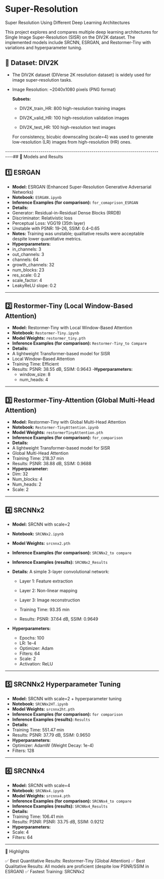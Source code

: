 # Super-Resolution
Super Resolution Using Different Deep Learning Architectures

This project explores and compares multiple deep learning architectures for Single Image Super-Resolution (SISR) on the DIV2K dataset. The implemented models include SRCNN, ESRGAN, and Restormer-Tiny with variations and hyperparameter tuning.

## 📂 Dataset: DIV2K

- The DIV2K dataset (DIVerse 2K resolution dataset) is widely used for image super-resolution tasks.

- Image Resolution: ~2040x1080 pixels (PNG format)

  **Subsets:**

    - DIV2K_train_HR: 800 high-resolution training images

    - DIV2K_valid_HR: 100 high-resolution validation images

    - DIV2K_test_HR: 100 high-resolution test images

  For consistency, bicubic downscaling (scale=4) was used to generate low-resolution (LR) images from high-resolution (HR) ones.

----------------------------------------------------------------------------------## 🧠 Models and Results

## 1️⃣ ESRGAN
- **Model:** ESRGAN (Enhanced Super-Resolution Generative Adversarial Networks)  
- **Notebook:** `ESRGAN.ipynb`   
- **Inference Examples (for comparison):** `for_comaprison_ESRGAN`
- **Details:**
 - Generator: Residual-in-Residual Dense Blocks (RRDB)
 - Discriminator: Relativistic loss
 - Perceptual Loss: VGG19 (35th layer)
 - Unstable with PSNR: 19–26, SSIM: 0.4–0.65
 - **Notes:** Training was unstable; qualitative results were acceptable despite lower quantitative metrics.
- **Hyperparameters:**
 - in_channels: 3
 - out_channels: 3
 - channels: 64
 - growth_channels: 32
 - num_blocks: 23
 - res_scale: 0.2
 - scale_factor: 4
 - LeakyReLU slope: 0.2
 
----------------------------------------------------------------------------------

## 2️⃣ Restormer-Tiny (Local Window-Based Attention)
- **Model:** Restormer-Tiny with Local Window-Based Attention  
- **Notebook:** `Restormer-Tiny.ipynb`  
- **Model Weights:** `restormer_tiny.pth`  
- **Inference Examples (for comparison):** `Restormer-Tiny_to Compare`
- **Details:**
 - A lightweight Transformer-based model for SISR
 - Local Window-Based Attention
 - Training Time: Efficient
 - Results: PSNR: 38.55 dB, SSIM: 0.9643
-**Hyperparameters:**
   - window_size: 8
   - num_heads: 4
----------------------------------------------------------------------------------

## 3️⃣ Restormer-Tiny-Attention (Global Multi-Head Attention)
- **Model:** Restormer-Tiny with Global Multi-Head Attention  
- **Notebook:** `Restormer-TinyAttention.ipynb`  
- **Model Weights:** `restormerTinyAttention.pth`  
- **Inference Examples (for comparison):** `for_comparison`
- **Details:**
 - A lightweight Transformer-based model for SISR
 - Global Multi-Head Attention
 - Training Time: 218.37 min
 - Results: PSNR: 38.88 dB, SSIM: 0.9688
- **Hyperparameter:**
 - Dim: 32
 - Num_blocks: 4
 - Num_heads: 2
 - Scale: 2

----------------------------------------------------------------------------------

## 4️⃣ SRCNNx2
- **Model:** SRCNN with scale=2  
- **Notebook:** `SRCNNx2.ipynb`  
- **Model Weights:** `srcnnx2.pth`  
- **Inference Examples (for comparison):** `SRCNNx2_to compare`
- **Inference Examples (results):** `SRCNNx2_Results`
- **Details:**
    A simple 3-layer convolutional network:

   - Layer 1: Feature extraction
   - Layer 2: Non-linear mapping
   - Layer 3: Image reconstruction
     
  - Training Time: 93.35 min
  - Results: PSNR: 37.64 dB, SSIM: 0.9649
  
- **Hyperparameters:**
    - Epochs: 100
    - LR: 1e-4
    - Optimizer: Adam
    - Filters: 64
    - Scale: 2
    - Activation: ReLU

   
----------------------------------------------------------------------------------

## 5️⃣ SRCNNx2 Hyperparameter Tuning
- **Model:** SRCNN with scale=2 + hyperparameter tuning  
- **Notebook:** `SRCNNx2HT.ipynb`  
- **Model Weights:** `srcnnx2ht.pth`  
- **Inference Examples (for comparison):** `for comparison`
- **Inference Examples (results):** `Results`
- **Details:**
 -  Training Time: 551.47 min
 -  Results: PSNR: 37.79 dB, SSIM: 0.9650
- **Hyperparameters:**
 -  Optimizer: AdamW (Weight Decay: 1e-4)
 -  Filters: 128

----------------------------------------------------------------------------------

## 6️⃣ SRCNNx4
- **Model:** SRCNN with scale=4  
- **Notebook:** `SRCNNx4.ipynb`  
- **Model Weights:** `srcnnx4.pth`  
- **Inference Examples (for comparison):** `SRCNNx4_to compare`
- **Inference Examples (results):** `SRCNNx4_Results`
- **Details:**
 -  Training Time: 106.41 min
 -  Results: PSNR: PSNR: 33.75 dB, SSIM: 0.9212
- **Hyperparameters:**
 -  Scale: 4
 -  Filters: 64
----------------------------------------------------------------------------------

🚀 Highlights

✅ Best Quantitative Results: Restormer-Tiny (Global Attention)
✅ Best Qualitative Results: All models are proficient (despite low PSNR/SSIM in ESRGAN)
✅ Fastest Training: SRCNNx2





